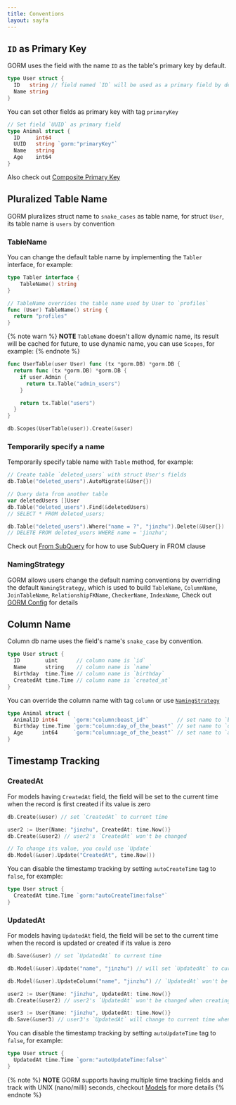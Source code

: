 ```yaml
---
title: Conventions
layout: sayfa
---
```


## `ID` as Primary Key

GORM uses the field with the name `ID` as the table's primary key by default.

```go
type User struct {
  ID   string // field named `ID` will be used as a primary field by default
  Name string
}
```

You can set other fields as primary key with tag `primaryKey`

```go
// Set field `UUID` as primary field
type Animal struct {
  ID     int64
  UUID   string `gorm:"primaryKey"`
  Name   string
  Age    int64
}
```

Also check out [Composite Primary Key](composite_primary_key.html)

## Pluralized Table Name

GORM pluralizes struct name to `snake_cases` as table name, for struct `User`, its table name is `users` by convention

### TableName

You can change the default table name by implementing the `Tabler` interface, for example:

```go
type Tabler interface {
    TableName() string
}

// TableName overrides the table name used by User to `profiles`
func (User) TableName() string {
  return "profiles"
}
```

{% note warn %}
**NOTE** `TableName` doesn't allow dynamic name, its result will be cached for future, to use dynamic name, you can use `Scopes`, for example:
{% endnote %}

```go
func UserTable(user User) func (tx *gorm.DB) *gorm.DB {
  return func (tx *gorm.DB) *gorm.DB {
    if user.Admin {
      return tx.Table("admin_users")
    }

    return tx.Table("users")
  }
}

db.Scopes(UserTable(user)).Create(&user)
```

### Temporarily specify a name

Temporarily specify table name with `Table` method, for example:

```go
// Create table `deleted_users` with struct User's fields
db.Table("deleted_users").AutoMigrate(&User{})

// Query data from another table
var deletedUsers []User
db.Table("deleted_users").Find(&deletedUsers)
// SELECT * FROM deleted_users;

db.Table("deleted_users").Where("name = ?", "jinzhu").Delete(&User{})
// DELETE FROM deleted_users WHERE name = 'jinzhu';
```

Check out [From SubQuery](advanced_query.html#from_subquery) for how to use SubQuery in FROM clause

### <span id="naming_strategy">NamingStrategy</span>

GORM allows users change the default naming conventions by overriding the default `NamingStrategy`, which is used to build `TableName`, `ColumnName`, `JoinTableName`, `RelationshipFKName`, `CheckerName`, `IndexName`, Check out [GORM Config](gorm_config.html#naming_strategy) for details

## Column Name

Column db name uses the field's name's `snake_case` by convention.

```go
type User struct {
  ID        uint      // column name is `id`
  Name      string    // column name is `name`
  Birthday  time.Time // column name is `birthday`
  CreatedAt time.Time // column name is `created_at`
}
```

You can override the column name with tag `column` or use [`NamingStrategy`](#naming_strategy)

```go
type Animal struct {
  AnimalID int64     `gorm:"column:beast_id"`         // set name to `beast_id`
  Birthday time.Time `gorm:"column:day_of_the_beast"` // set name to `day_of_the_beast`
  Age      int64     `gorm:"column:age_of_the_beast"` // set name to `age_of_the_beast`
}
```

## Timestamp Tracking

### CreatedAt

For models having `CreatedAt` field, the field will be set to the current time when the record is first created if its value is zero

```go
db.Create(&user) // set `CreatedAt` to current time

user2 := User{Name: "jinzhu", CreatedAt: time.Now()}
db.Create(&user2) // user2's `CreatedAt` won't be changed

// To change its value, you could use `Update`
db.Model(&user).Update("CreatedAt", time.Now())
```

You can disable the timestamp tracking by setting `autoCreateTime` tag to `false`, for example:

```go
type User struct {
  CreatedAt time.Time `gorm:"autoCreateTime:false"`
}
```

### UpdatedAt

For models having `UpdatedAt` field, the field will be set to the current time when the record is updated or created if its value is zero

```go
db.Save(&user) // set `UpdatedAt` to current time

db.Model(&user).Update("name", "jinzhu") // will set `UpdatedAt` to current time

db.Model(&user).UpdateColumn("name", "jinzhu") // `UpdatedAt` won't be changed

user2 := User{Name: "jinzhu", UpdatedAt: time.Now()}
db.Create(&user2) // user2's `UpdatedAt` won't be changed when creating

user3 := User{Name: "jinzhu", UpdatedAt: time.Now()}
db.Save(&user3) // user3's `UpdatedAt` will change to current time when updating
```

You can disable the timestamp tracking by setting `autoUpdateTime` tag to `false`, for example:

```go
type User struct {
  UpdatedAt time.Time `gorm:"autoUpdateTime:false"`
}
```

{% note %}
**NOTE** GORM supports having multiple time tracking fields and track with UNIX (nano/milli) seconds, checkout [Models](models.html#time_tracking) for more details
{% endnote %}
